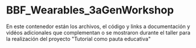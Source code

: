 # BBF_Wearables_3aGenWorkshop
En este contenedor están los archivos, el código y links a documentación y vidéos adicionales  que complementan o se mostraron durante el taller para la realización del proyecto "Tutorial como pauta educativa"
